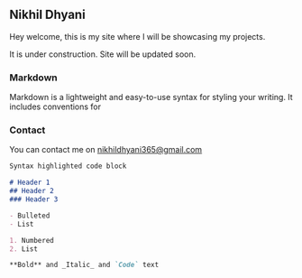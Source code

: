 ## Nikhil Dhyani

Hey welcome, this is my site where I will be showcasing my projects.

It is under construction. Site will be updated soon.

### Markdown

Markdown is a lightweight and easy-to-use syntax for styling your writing. It includes conventions for

### Contact

You can contact me on nikhildhyani365@gmail.com


```markdown
Syntax highlighted code block

# Header 1
## Header 2
### Header 3

- Bulleted
- List

1. Numbered
2. List

**Bold** and _Italic_ and `Code` text

